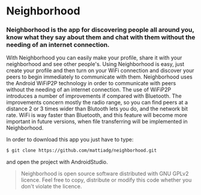 # Neighborhood
### Neighborhood is the app for discovering people all around you, know what they say about them and chat with them without the needing of an internet connection. 
With Neighborhood you can easily make your profile, share it with your
neighborhood and see other people's. Using Neighborhood is easy, just 
create your profile and then turn on your WiFi connection and discover
your peers to begin immediately to communicate with them. 
Neighborhood uses the Android WiFiP2P technology in order to
communicate with peers without the needing of an internet connection. 
The use of WiFiP2P introduces a number of improvements if compared with
Bluetooth. The improvements concern mostly the radio range, so you can
find peers at a distance 2 or 3 times wider than Blutooth lets you do,
and the network bit rate. WiFi is way faster than Bluetooth, and this 
feature will become more important in future versions, when file 
transferring will be implemented in Neighborhood.

In order to download this app you just have to type:
```sh
$ git clone https://github.com/mattiadg/neighborhood.git
```
and open the project with AndroidStudio.

> Neighborhood is open source software distributed with GNU GPLv2 licence. Feel 
> free to copy, distribute or modify this code whether you don't violate
> the licence.
